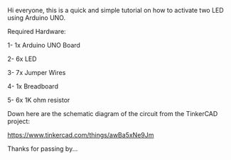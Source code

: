 

Hi everyone, this is a quick and simple tutorial on how to activate two LED using Arduino UNO.



Required Hardware:



1- 1x Arduino UNO Board

2- 6x LED

3- 7x Jumper Wires

4- 1x Breadboard

5- 6x 1K ohm resistor




Down here are the schematic diagram of the circuit from the TinkerCAD project:


https://www.tinkercad.com/things/awBa5xNe9Jm



Thanks for passing by...


